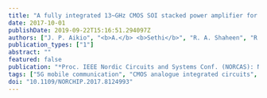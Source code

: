 ```yaml
---
title: "A fully integrated 13~GHz CMOS SOI stacked power amplifier for 5G wireless systems"
date: 2017-10-01
publishDate: 2019-09-22T15:16:51.294097Z
authors: ["J. P. Aikio", "<b>A.</b> <b>Sethi</b>", "R. A. Shaheen", "R. Akbar", "T. Rahkonen", "A. Pärssinen"]
publication_types: ["1"]
abstract: ""
featured: false
publication: "*Proc. IEEE Nordic Circuits and Systems Conf. (NORCAS): NORCHIP and Int. Symp. of System-on-Chip (SoC)*"
tags: ["5G mobile communication", "CMOS analogue integrated circuits", "MMIC power amplifiers", "field effect MMIC", "silicon-on-insulator", "5G wireless systems", "bandwidth 1.0 GHz", "efficiency 23.2 percent", "frequency 12.0 GHz to 14.0 GHz", "fully integrated CMOS SOI stacked power amplifier", "maximum RF output power", "maximum bandwidth configuration", "power-added efficiency", "size 45.0 nm", "Bandwidth", "Calibration", "Gain", "Impedance", "Logic gates", "Radio frequency", "Transistors", "5G", "CMOS", "PA", "RF", "SOI", "stacked power amplifier", "wireless communications"]
doi: "10.1109/NORCHIP.2017.8124993"
---
```


